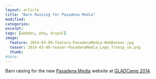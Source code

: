 ```yaml
---
layout: article
title: "Barn Raising for Pasadena Media"
modified:
categories:
excerpt:
tags: [webdev, php, drupal]
image:
  feature: 2014-03-09-feature-PasadenaMedia-WebBanner.jpg
  teaser: 2014-03-09-teaser-PasadenaMedia_Logo_Transp_sm.png
  thumb:
#date:
---
```

Barn raising for the new [Pasadena Media](http://www.pasadenamedia.tv/) website
at [GLADCamp 2014](https://gladcamp.org/).
